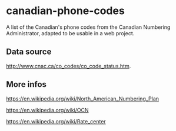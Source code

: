 # canadian-phone-codes
A list of the Canadian's phone codes from the Canadian Numbering Administrator, adapted to be usable in a web project.

## Data source
http://www.cnac.ca/co_codes/co_code_status.htm.

## More infos
https://en.wikipedia.org/wiki/North_American_Numbering_Plan

https://en.wikipedia.org/wiki/OCN

https://en.wikipedia.org/wiki/Rate_center
